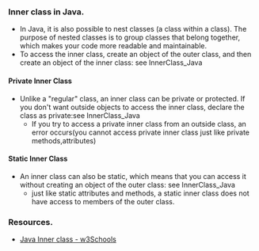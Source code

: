 ### Inner class in Java.
* In Java, it is also possible to nest classes (a class within a class). The purpose of nested classes is to group classes that belong together, which makes your code more readable and maintainable.
* To access the inner class, create an object of the outer class, and then create an object of the inner class: see InnerClass_Java

#### Private Inner Class
* Unlike a "regular" class, an inner class can be private or protected. If you don't want outside objects to access the inner class, declare the class as private:see InnerClass_Java 
  * If you try to access a private inner class from an outside class, an error occurs(you cannot access private inner class just like private methods,attributes)

#### Static Inner Class
* An inner class can also be static, which means that you can access it without creating an object of the outer class: see InnerClass_Java
  * just like static attributes and methods, a static inner class does not have access to members of the outer class.

### Resources.
* [Java Inner class - w3Schools](https://www.w3schools.com/java/java_inner_classes.asp)